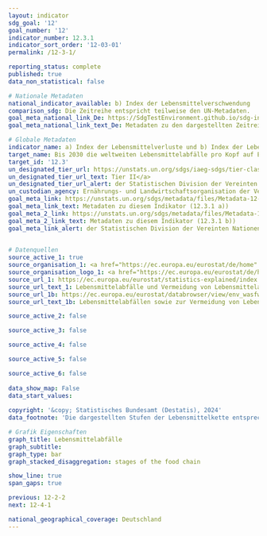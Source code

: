 ```yaml
---
layout: indicator    
sdg_goal: '12'    
goal_number: '12'    
indicator_number: 12.3.1    
indicator_sort_order: '12-03-01'    
permalink: /12-3-1/    

reporting_status: complete    
published: true    
data_non_statistical: false    

# Nationale Metadaten    
national_indicator_available: b) Index der Lebensmittelverschwendung    
comparison_sdg: Die Zeitreihe entspricht teilweise den UN-Metadaten.    
goal_meta_national_link_De: https://SdgTestEnvironment.github.io/sdg-indicators/public/MetaDe/12.3.1.pdf
goal_meta_national_link_text_De: Metadaten zu den dargestellten Zeitreihen    

# Globale Metadaten    
indicator_name: a) Index der Lebensmittelverluste und b) Index der Lebensmittelabfälle    
target_name: Bis 2030 die weltweiten Lebensmittelabfälle pro Kopf auf Einzelhandels- und Verbraucherebene halbieren und die entlang der Produktions- und Lieferkette entstehenden Lebensmittelverluste einschließlich Nachernteverlusten verringern    
target_id: '12.3'    
un_designated_tier_url: https://unstats.un.org/sdgs/iaeg-sdgs/tier-classification/'    
un_designated_tier_url_text: Tier II</a>    
un_designated_tier_url_alert: der Statistischen Division der Vereinten Nationen    
un_custodian_agency: Ernährungs- und Landwirtschaftsorganisation der Vereinten Nationen (FAO)<br>Umweltprogramm der Vereinten Nationen (UNEP)    
goal_meta_link: https://unstats.un.org/sdgs/metadata/files/Metadata-12-03-01A.pdf    
goal_meta_link_text: Metadaten zu diesem Indikator (12.3.1 a))
goal_meta_2_link: https://unstats.un.org/sdgs/metadata/files/Metadata-12-03-01B.pdf
goal_meta_2_link_text: Metadaten zu diesem Indikator (12.3.1 b))    
goal_meta_link_alert: der Statistischen Division der Vereinten Nationen    
    

# Datenquellen
source_active_1: true
source_organisation_1: <a href="https://ec.europa.eu/eurostat/de/home" target="_blank"> Statistisches Amt der Europäischen Union (Eurostat) </a>
source_organisation_logo_1: <a href="https://ec.europa.eu/eurostat/de/home" target="_blank"><img src="https://sdg-indikatoren.de/public/OrgImgDe/eurostat.png" alt="Logo eurostat" style="height:60px; width:148px"/></a>
source_url_1: https://ec.europa.eu/eurostat/statistics-explained/index.php?title=Food_waste_and_food_waste_prevention_-_estimates#Amounts_of_food_waste_at_EU_level
source_url_text_1: Lebensmittelabfälle und Vermeidung von Lebensmittelabfällen (nicht auf Deutsch verfügbar)
source_url_1b: https://ec.europa.eu/eurostat/databrowser/view/env_wasfw/default/table?lang=de
source_url_text_1b: Lebensmittelabfällen sowie zur Vermeidung von Lebensmittelabfällen nach NACE Rev. 2 Tätigkeit

source_active_2: false

source_active_3: false

source_active_4: false

source_active_5: false

source_active_6: false
    
data_show_map: False    
data_start_values:     
    
copyright: '&copy; Statistisches Bundesamt (Destatis), 2024'    
data_footnote: 'Die dargestellten Stufen der Lebensmittelkette entsprechen dem Teilindikator "b) Index der Lebensmittelverschwendung".'    

# Grafik Eigenschaften    
graph_title: Lebensmittelabfälle
graph_subtitle:     
graph_type: bar
graph_stacked_disaggregation: stages of the food chain    

show_line: true
span_gaps: true    

previous: 12-2-2    
next: 12-4-1    

national_geographical_coverage: Deutschland    
---
```


<span></span>